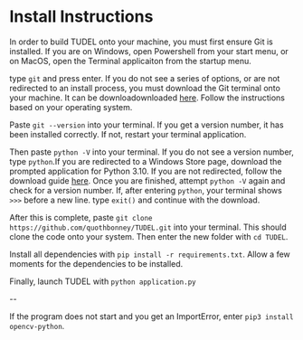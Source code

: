 # Install Instructions

In order to build TUDEL onto your machine, you must first ensure Git is installed. If you are on Windows, open Powershell from your start menu, 
or on MacOS, open the Terminal applicaiton from the startup menu.

type `git` and press enter. If you do not see a series of options, or are not redirected to an install process, you must download the Git terminal 
onto your machine. It can be downloadownloaded [here](https://git-scm.com/downloads). Follow the instructions based on your operating system.

Paste `git --version` into your terminal. If you get a version number, it has been installed correctly. If not, restart your terminal application.

Then  paste `python -V` into your terminal. If you do not see a version number, type `python`.If you are redirected to a Windows Store page, download the prompted application for Python 3.10. 
If you are not redirected, follow the download guide [here](https://www.python.org/downloads/). Once you are finished, attempt `python -V` 
again and check for a version number. If, after entering `python`, your terminal shows `>>>` before a new line. type `exit()` and continue with the download.

After this is complete, paste `git clone https://github.com/quothbonney/TUDEL.git` into your terminal. This should clone the code onto your system. Then enter the new folder with `cd TUDEL`.

Install all dependencies with `pip install -r requirements.txt`. Allow a few moments for the dependencies to be installed.

Finally, launch TUDEL with `python application.py`

--

If the program does not start and you get an ImportError, enter `pip3 install opencv-python`.


